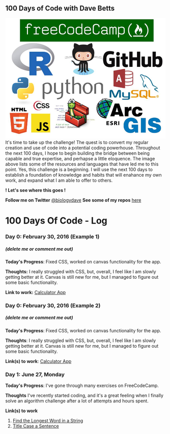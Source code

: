 <h2 align=”center”>
100 Days of Code with Dave Betts
</h2>
<img src="https://github.com/davebetts/100-days-of-code/blob/master/100Hours.jpg" alt="">
It's time to take up the challenge!  The quest is to convert my regular creation and use of code into a potential coding powerhouse.  Throughout the next 100 days, I hope to begin building the bridge between being capable and true expertise, and perhapse a little eloquence.  
The image above lists some of the resources and languages that have led me to this point.  Yes, this challenge is a beginning.  I will use the next 100 days to establish a foundation of knowledge and habits that will enahance my own work, and expand what I am able to offer to others.
            
**! Let's see where this goes !**

**Follow me on Twitter** [@biologydave](insertLinkToTweet)
**See some of my repos** [here](insertLinkHere)

# 100 Days Of Code - Log

### Day 0: February 30, 2016 (Example 1)
##### (delete me or comment me out)

**Today's Progress**: Fixed CSS, worked on canvas functionality for the app.

**Thoughts:** I really struggled with CSS, but, overall, I feel like I am slowly getting better at it. Canvas is still new for me, but I managed to figure out some basic functionality.

**Link to work:** [Calculator App](http://www.example.com)

### Day 0: February 30, 2016 (Example 2)
##### (delete me or comment me out)

**Today's Progress**: Fixed CSS, worked on canvas functionality for the app.

**Thoughts**: I really struggled with CSS, but, overall, I feel like I am slowly getting better at it. Canvas is still new for me, but I managed to figure out some basic functionality.

**Link(s) to work**: [Calculator App](http://www.example.com)


### Day 1: June 27, Monday

**Today's Progress**: I've gone through many exercises on FreeCodeCamp.

**Thoughts** I've recently started coding, and it's a great feeling when I finally solve an algorithm challenge after a lot of attempts and hours spent.

**Link(s) to work**
1. [Find the Longest Word in a String](https://www.freecodecamp.com/challenges/find-the-longest-word-in-a-string)
2. [Title Case a Sentence](https://www.freecodecamp.com/challenges/title-case-a-sentence)

